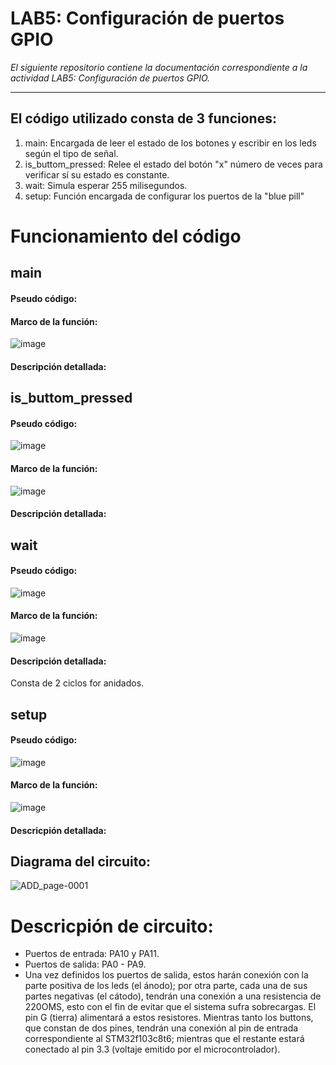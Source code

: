 # LAB5: Configuración de puertos GPIO

*El siguiente repositorio contiene la documentación correspondiente a la actividad LAB5: Configuración de puertos GPIO.*

---

## El código utilizado consta de 3 funciones:
1) main: Encargada de leer el estado de los botones y escribir en los leds según el tipo de señal.
2) is_buttom_pressed: Relee el estado del botón "x" número de veces para verificar sí su estado es constante.
3) wait: Simula esperar 255 milisegundos. 
4) setup: Función encargada de configurar los puertos de la "blue pill"

# Funcionamiento del código

## main
#### Pseudo código:

#### Marco de la función:
![image](https://github.com/DamianRPG/Lab5/assets/126529855/7812255d-bf72-4a7f-9182-3cdcd0b870a9)

#### Descripción detallada:

## is_buttom_pressed
#### Pseudo código:
![image](https://github.com/DamianRPG/Lab5/assets/126529855/fb5cb752-e150-488d-bb4e-6edd6538a86a)

#### Marco de la función:
![image](https://github.com/DamianRPG/Lab5/assets/126529855/7c4147e0-021f-45b6-8f03-765ce838e5b2)

#### Descripción detallada:

## wait
#### Pseudo código:
![image](https://github.com/DamianRPG/Lab5/assets/126529855/f5021e2f-b78c-43c2-b56f-8363b91157c7)

#### Marco de la función:
![image](https://github.com/DamianRPG/Lab5/assets/126529855/c2fbd1c3-83cc-4899-a01c-100b4d61f14d)

#### Descripción detallada:
Consta de 2 ciclos for anidados. 

## setup
#### Pseudo código:
![image](https://github.com/DamianRPG/Lab5/assets/126529855/7b23c2e4-73ba-43f6-9811-1a93f2bbf809)

#### Marco de la función:
![image](https://github.com/DamianRPG/Lab5/assets/126529855/f88f4771-dab3-4388-a2ba-517e43487a96)

#### Descricpión detallada:

## Diagrama del circuito:
![ADD_page-0001](https://github.com/DamianRPG/Lab5/assets/126529855/9685ae01-5383-47ab-bb22-805555e3bf0d)

# Descricpión de circuito:
- Puertos de entrada: PA10 y PA11.
- Puertos de salida: PA0 - PA9.
- Una vez definidos los puertos de salida, estos harán conexión con la parte positiva de los leds (el ánodo); por otra parte, cada una de sus partes negativas (el cátodo), tendrán una conexión a una resistencia de 220OMS, esto con el fin de evitar que el sistema sufra sobrecargas. El pin G (tierra) alimentará a estos resistores.
Mientras tanto los buttons, que constan de dos pines, tendrán una conexión al pin de entrada correspondiente al STM32f103c8t6; mientras que el restante estará conectado al pin 3.3 (voltaje emitido por el microcontrolador).




